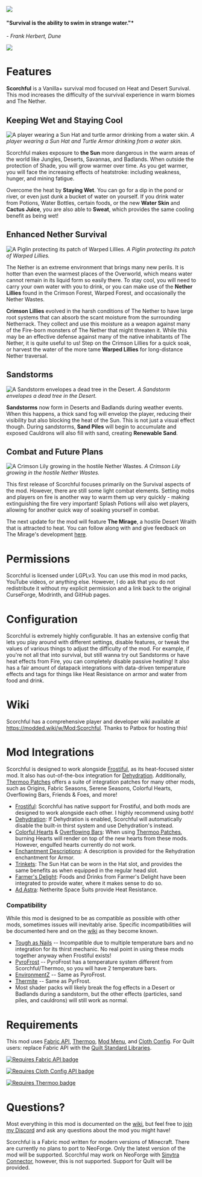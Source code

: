 ![](https://media.githubusercontent.com/media/TheDeathlyCow/minecraft-mod-pages/main/scorchful/assets/banner.png "")

#### "Survival is the ability to swim in strange water."*
*- Frank Herbert, Dune*

[
![](https://media.githubusercontent.com/media/TheDeathlyCow/minecraft-mod-pages/main/frostiful/assets/try_frostiful.svg)
](https://legacy.curseforge.com/minecraft/mc-mods/frostiful "Want something a little cooler? Try Frostiful!")

# Features

**Scorchful**  is a Vanilla+ survival mod focused on Heat and Desert Survival. This mod increases the difficulty of the survival experience in warm biomes and The Nether.

## Keeping Wet and Staying Cool

![A player wearing a Sun Hat and turtle armor drinking from a water skin.](https://media.githubusercontent.com/media/TheDeathlyCow/minecraft-mod-pages/main/scorchful/assets/oasis.png)
*A player wearing a Sun Hat and Turtle Armor drinking from a water skin.*


Scorchful makes exposure to **the Sun** more dangerous in the warm areas of the world like Jungles, Deserts, Savannas, and Badlands. When outside the protection of Shade, you will grow warmer over time. As you get warmer, you will face the increasing effects of heatstroke: including weakness, hunger, and mining fatigue.

Overcome the heat by **Staying Wet**. You can go for a dip in the pond or river, or even just dunk a bucket of water on yourself. If you drink water from Potions, Water Bottles, certain foods, or the new **Water Skin** and **Cactus Juice**, you are also able to **Sweat**, which provides the same cooling benefit as being wet!

## Enhanced Nether Survival

![A Piglin protecting its patch of Warped Lillies.](https://media.githubusercontent.com/media/TheDeathlyCow/minecraft-mod-pages/main/scorchful/assets/warped_farm.png)
*A Piglin protecting its patch of Warped Lillies.*

The Nether is an extreme environment that brings many new perils. It is hotter than even the warmest places of the Overworld, which means water cannot remain in its liquid form so easily there. To stay cool, you will need to carry your own water with you to drink, or you can make use of the **Nether Lillies** found in the Crimson Forest, Warped Forest, and occasionally the Nether Wastes.

**Crimson Lillies** evolved in the harsh conditions of The Nether to have large root systems that can absorb the scant moisture from the surrounding Netherrack. They collect and use this moisture as a weapon against many of the Fire-born monsters of The Nether that might threaten it. While this may be an effective defense against many of the native inhabitants of The Nether, it is quite useful to us! Step on the Crimson Lillies for a quick soak, or harvest the water of the more tame **Warped Lillies** for long-distance Nether traversal.

## Sandstorms

![A Sandstorm envelopes a dead tree in the Desert.](https://media.githubusercontent.com/media/TheDeathlyCow/minecraft-mod-pages/main/scorchful/assets/sandstorm.png)
*A Sandstorm envelopes a dead tree in the Desert.*

**Sandstorms** now form in Deserts and Badlands during weather events. When this happens, a thick sand fog will envelop the player, reducing their visibility but also blocking the heat of the Sun. This is not just a visual effect though. During sandstorms, **Sand Piles** will begin to accumulate and exposed Cauldrons will also fill with sand, creating **Renewable Sand**.

## Combat and Future Plans

![A Crimson Lily growing in the hostile Nether Wastes.](https://media.githubusercontent.com/media/TheDeathlyCow/minecraft-mod-pages/main/scorchful/assets/wastes.png)
*A Crimson Lily growing in the hostile Nether Wastes.*

This first release of Scorchful focuses primarily on the Survival aspects of the mod. However, there are still some light combat elements. Setting mobs and players on fire is another way to warm them up very quickly - making extinguishing the fire very important! Splash Potions will also wet players, allowing for another quick way of soaking yourself in combat.

The next update for the mod will feature **The Mirage**, a hostile Desert Wraith that is attracted to heat. You can follow along with and give feedback on The Mirage's development [here](https://github.com/theDeathlyCow/scorchful/discussions/20).

# Permissions

Scorchful is licensed under LGPLv3. You can use this mod in mod packs, YouTube videos, or anything else. However, I do ask that you do not redistribute it without my explicit permission and a link back to the original CurseForge, Modrinth, and GitHub pages.

# Configuration

Scorchful is extremely highly configurable. It has an extensive config that lets you play around with different settings, disable features, or tweak the values of various things to adjust the difficulty of the mod. For example, if you're not all that into survival, but still wanna try out Sandstorms or have heat effects from Fire, you can completely disable passive heating! It also has a fair amount of datapack integrations with data-driven temperature effects and tags for things like Heat Resistance on armor and water from food and drink.

# Wiki

Scorchful has a comprehensive player and developer wiki available at https://modded.wiki/w/Mod:Scorchful. Thanks to Patbox for hosting this!

# Mod Integrations

Scorchful is designed to work alongside [Frostiful](https://modrinth.com/mod/frostiful), as its heat-focused sister mod. It also has out-of-the-box integration for [Dehydration](https://modrinth.com/mod/dehydration). Additionally, [Thermoo Patches](https://modrinth.com/mod/thermoo-patches) offers a suite of integration patches for many other mods, such as Origins, Fabric Seasons, Serene Seasons, Colorful Hearts, Overflowing Bars, Friends & Foes, and more!


* [Frostiful](https://modrinth.com/mod/frostiful): Scorchful has native support for Frostiful, and both mods are designed to work alongside each other. I highly recommend using both!
* [Dehydration](https://modrinth.com/mod/dehydration): If Dehydration is enabled, Scorchful will automatically disable the built-in thirst system and use Dehydration's instead.
* [Colorful Hearts](https://modrinth.com/mod/colorful-hearts) & [Overflowing Bars](https://modrinth.com/mod/overflowing-bars): When using [Thermoo Patches](https://modrinth.com/mod/thermoo-patches), burning Hearts will render on top of the new hearts from these mods. However, engulfed hearts currently do not work.
* [Enchantment Descriptions](https://modrinth.com/mod/enchantment-descriptions): A description is provided for the Rehydration enchantment for Armor.
* [Trinkets](https://modrinth.com/mod/trinkets): The Sun Hat can be worn in the Hat slot, and provides the same benefits as when equipped in the regular head slot.
* [Farmer's Delight](https://modrinth.com/mod/farmers-delight-fabric): Foods and Drinks from Farmer's Delight have been integrated to provide water, where it makes sense to do so.
* [Ad Astra](https://modrinth.com/mod/ad-astra): Netherite Space Suits provide Heat Resistance.

### Compatibility

While this mod is designed to be as compatible as possible with other mods, sometimes issues will inevitably arise. Specific incompatibilities will be documented here and on the [wiki](https://github.com/TheDeathlyCow/scorchful/wiki#compatibility) as they become known.

* [Tough as Nails](https://modrinth.com/mod/tough-as-nails) -- Incompatible due to multiple temperature bars and no integration for its thirst mechanic. No real point in using these mods together anyway when Frostiful exists!
* [PyroFrost](https://modrinth.com/mod/pyrofrost) -- PyroFrost has a temperature system different from Scorchful/Thermoo, so you will have 2 temperature bars.
* [EnvironmentZ](https://modrinth.com/mod/environmentz) -- Same as PyroFrost.
* [Thermite](https://modrinth.com/mod/thermite) -- Same as PyrFrost.
* Most shader packs will likely break the fog effects in a Desert or Badlands during a sandstorm, but the other effects (particles, sand piles, and cauldrons) will still work as normal.

# Requirements

This mod uses [Fabric API](https://modrinth.com/mod/fabric-api), [Thermoo](https://modrinth.com/mod/thermoo), [Mod Menu](https://modrinth.com/mod/modmenu), and [Cloth Config](https://modrinth.com/mod/cloth-config). For Quilt users: replace Fabric API with the [Quilt Standard Libraries](https://modrinth.com/mod/qsl).

[
![](https://i.imgur.com/Ol1Tcf8.png "Requires Fabric API badge")
](https://www.curseforge.com/minecraft/mc-mods/fabric-api)

[
![](https://i.imgur.com/I0y2xcw.png "Requires Cloth Config API badge")
](https://www.curseforge.com/minecraft/mc-mods/cloth-config)

[
![](https://i.imgur.com/MjlOmH0.png "Requires Thermoo badge")
](https://www.curseforge.com/minecraft/mc-mods/thermoo)

# Questions?

Most everything in this mod is documented on the [wiki](https://github.com/TheDeathlyCow/scorchful/wiki), but feel free to [join my Discord](https://discord.gg/aqASuWebRU) and ask any questions about the mod you might have!

Scorchful is a Fabric mod written for modern versions of Minecraft. There are currently no plans to port to NeoForge. Only the latest version of the mod will be supported. Scorchful may work on NeoForge with [Sinytra Connector](https://modrinth.com/mod/connector), however, this is not supported. Support for Quilt will be provided.
